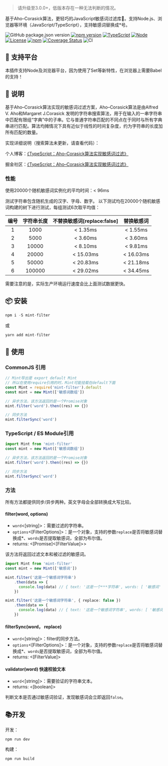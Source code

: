 > 请升级至3.0.0+，低版本存在一种无法判断的情况。

基于Aho–Corasick算法，更轻巧的JavaScript敏感词过滤库🚀。支持Node.js、浏览器等环境（JavaScript/TypeScript），支持敏感词替换成*号。

![GitHub package.json version](https://img.shields.io/github/package-json/v/ZhelinCheng/mint-filter.svg)
[![npm version](https://img.shields.io/npm/v/mint-filter.svg?style=flat-square)](https://www.npmjs.com/package/mint-filter)
[![TypeScript](https://img.shields.io/badge/TypeScript-%3E%3D3.0-green.svg)](https://www.typescriptlang.org/)
[![Node](https://img.shields.io/badge/Node.js-%3E%3D7.6.0-green.svg)](https://nodejs.org/en/)
[![License](https://img.shields.io/github/license/ZhelinCheng/mint-filter.svg)](https://github.com/ZhelinCheng/mint-filter/blob/master/LICENSE)
[![npm](https://img.shields.io/npm/dm/mint-filter.svg)](https://www.npmjs.com/package/mint-filter)
[![Coverage Status](https://coveralls.io/repos/github/ZhelinCheng/mint-filter/badge.svg?branch=master)](https://coveralls.io/github/ZhelinCheng/mint-filter?branch=master)
![CI](https://github.com/ZhelinCheng/mint-filter/workflows/CI/badge.svg)

## 💪 支持平台

本插件支持Node及浏览器平台，因为使用了Set等新特性，在浏览器上需要Babel的支持！

## 🎇 说明

基于Aho–Corasick算法实现的敏感词过滤方案，Aho–Corasick算法是由Alfred V. Aho和Margaret J.Corasick 发明的字符串搜索算法，用于在输入的一串字符串中匹配有限组“字典”中的子串。它与普通字符串匹配的不同点在于同时与所有字典串进行匹配。算法均摊情况下具有近似于线性的时间复杂度，约为字符串的长度加所有匹配的数量。

实现详细说明（搜索算法未更新，请查看代码）：

个人博客：[《TypeScript：Aho–Corasick算法实现敏感词过滤》](https://zhelin.me/post/47627553bd09576fbdeafc11dc93bfbf/)

掘金社区：[《TypeScript：Aho–Corasick算法实现敏感词过滤》](https://juejin.im/post/5cfa6bb6f265da1b8a4f0ed8)

### 性能

使用20000个随机敏感词实例化的平均时间：< 96ms

测试字符串包含随机生成的汉字、字母、数字。
以下测试均在20000个随机敏感词构建的树下进行测试，每组测试6次取平均值：

| 编号         | 字符串长度        |  不替换敏感词[replace:false]  | 替换敏感词 |
| :--------:   | :-----:          | :----:        | :----:    |
| 1            | 1000             |   < 1.35ms     | < 1.55ms   |
| 2            | 5000             |   < 3.60ms     | < 3.60ms   |
| 3            | 10000            |   < 8.10ms     | < 9.81ms   |
| 4            | 20000            |   < 15.03ms    | < 16.03ms  |
| 5            | 50000            |   < 20.83ms    | < 21.18ms  |
| 6            | 100000           |   < 29.02ms    | < 34.45ms  |

需要注意的是，实际生产环境运行速度会比上面测试数据更快。

## 📦 安装

```javascript
npm i -S mint-filter
```

或

```javascript
yarn add mint-filter
```

## 🎉 使用

### CommonJS 引用

```javascript
// Mint导出是 export default Mint
// 所以在使用require引用的时，Mint可能挂载在default下面
const Mint = require('mint-filter').default
const mint = new Mint(['敏感词数组'])

// 异步方法，该方法返回的是一个Promise对象
mint.filter('word').then((res) => {})

// 同步方法
mint.filterSync('word')
```

### TypeScript / ES Module引用

```typescript
import Mint from 'mint-filter'
const mint = new Mint(['敏感词数组'])

// 异步方法，该方法返回的是一个Promise对象
mint.filter('word').then((res) => {})

// 同步方法
mint.filterSync('word')
```

### 方法

所有方法都提供同步/异步两种。英文字母会全部转换成大写比较。

#### filter(word, options)

- `word`<[string]>：需要过滤的字符串。
- `options`<[FilterOptions]>：是一个对象，支持的参数`replace`是否将敏感词替换成*、`words`是否提取敏感词，全部为布尔值。
- returns: <[Promise]<[FilterValue]>>

该方法将返回过滤文本和被过滤的敏感词。

```typescript
import Mint from 'mint-filter'
const mint = new Mint(['敏感词'])

mint.filter('这是一个敏感词字符串')
    .then(data => {
      console.log(data) // { text: '这是一个***字符串', words: [ '敏感词' ], pass: false }
    })

mint.filter('这是一个敏感词字符串', { replace: false })
    .then(data => {
      console.log(data) // { text: '这是一个敏感词字符串', words: [ '敏感词' ], pass: false }
    })
```

#### filterSync(word， replace)

- `word`<[string]>：filter的同步方法。
- `options`<[FilterOptions]>：是一个对象，支持的参数`replace`是否将敏感词替换成*、`words`是否提取敏感词，全部为布尔值。
- returns: <[FilterValue]>

#### validator(word) 快速校验文本

- `word`<[string]>：需要验证的字符串文本。
- returns: <[boolean]>

判断文本是否通过敏感词验证，发现敏感词会立即返回`false`。

## 📚开发

开发：

```shell
npm run dev
```

构建：

```shell
npm run build
```
